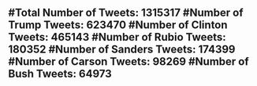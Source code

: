 #Total Number of Tweets: 1315317 
#Number of Trump Tweets: 623470
#Number of Clinton Tweets: 465143
#Number of Rubio Tweets: 180352
#Number of Sanders Tweets: 174399
#Number of Carson Tweets: 98269
#Number of Bush Tweets: 64973
---
